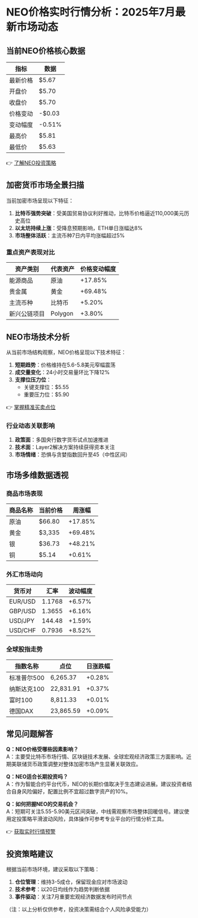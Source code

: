 # NEO价格实时行情分析：2025年7月最新市场动态

## 当前NEO价格核心数据

| 指标        | 数据       |
|-------------|------------|
| 最新价格    | $5.67      |
| 开盘价      | $5.70      |
| 收盘价      | $5.70      |
| 价格变动    | -$0.03     |
| 变动幅度    | -0.51%     |
| 最高价      | $5.81      |
| 最低价      | $5.63      |

👉 [了解NEO投资策略](https://bit.ly/okx_welcome)

## 加密货币市场全景扫描

当前加密市场呈现以下特征：

1. **比特币强势突破**：受美国贸易协议利好推动，比特币价格逼近110,000美元历史高位
2. **以太坊持续上涨**：受降息预期影响，ETH单日涨幅达8%
3. **市场整体活跃**：主流币种7日内平均涨幅超过5%

### 重点资产表现对比

| 资产类别     | 代表资产  | 价格变动幅度 |
|--------------|-----------|--------------|
| 能源商品     | 原油      | +17.85%      |
| 贵金属       | 黄金      | +69.48%      |
| 主流币种     | 比特币    | +5.20%       |
| 新兴公链项目 | Polygon   | +3.80%       |

## NEO市场技术分析

从当前市场结构观察，NEO价格呈现以下技术特征：

1. **短期趋势**：价格维持在5.6-5.8美元窄幅震荡
2. **成交量变化**：24小时交易量环比下降12%
3. **支撑位压力位**：
   - 关键支撑位：$5.55
   - 重要压力位：$5.90

👉 [掌握精准买卖点位](https://bit.ly/okx_welcome)

### 行业动态关联影响
1. **政策面**：多国央行数字货币试点加速推进
2. **技术面**：Layer2解决方案持续获得资本关注
3. **市场情绪**：恐惧与贪婪指数回升至45（中性区间）

## 市场多维数据透视

### 商品市场表现
| 商品名称 | 当前价格 | 周涨幅   |
|----------|----------|----------|
| 原油     | $66.80   | +17.85%  |
| 黄金     | $3,335   | +69.48%  |
| 银       | $36.73   | +48.21%  |
| 铜       | $5.14    | +0.61%   |

### 外汇市场动向
| 货币对   | 汇率    | 波动幅度 |
|----------|---------|----------|
| EUR/USD  | 1.1768  | +6.57%   |
| GBP/USD  | 1.3655  | +6.16%   |
| USD/JPY  | 144.48  | +1.59%   |
| USD/CHF  | 0.7936  | +8.52%   |

### 全球股指走势
| 指数名称    | 点位       | 日涨跌幅 |
|-------------|------------|----------|
| 标准普尔500 | 6,265.37   | +0.28%   |
| 纳斯达克100 | 22,831.91  | +0.37%   |
| 富时100     | 8,811.33   | +0.01%   |
| 德国DAX     | 23,865.59  | +0.09%   |

## 常见问题解答

**Q：NEO价格受哪些因素影响？**  
A：主要受比特币市场行情、区块链技术发展、全球宏观经济政策三方面影响。近期美联储货币政策调整对整体加密市场产生显著关联效应。

**Q：NEO适合长期投资吗？**  
A：作为智能合约平台代币，NEO的长期价值取决于生态建设进展。建议投资者结合自身风险偏好，配置比例不宜超过数字资产的10%。

**Q：如何把握NEO的交易机会？**  
A：短期可关注5.55-5.90美元区间突破，中线需观察市场整体回暖信号。建议使用定投策略平滑波动风险，具体操作可参考专业平台的行情分析工具。

👉 [获取实时行情预警](https://bit.ly/okx_welcome)

## 投资策略建议

根据当前市场环境，建议采取以下策略：

1. **仓位管理**：维持3-5成仓，保留现金应对市场波动
2. **技术参考**：以20日均线作为趋势判断依据
3. **事件驱动**：关注7月重要宏观经济数据发布时间节点

（注：以上分析仅供参考，投资决策需结合个人风险承受能力）